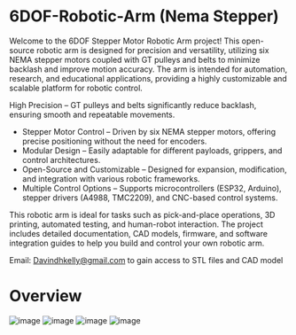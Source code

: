 # 6DOF-Robotic-Arm (Nema Stepper)

Welcome to the 6DOF Stepper Motor Robotic Arm project! This open-source robotic arm is designed for precision and versatility, utilizing six NEMA stepper motors coupled with GT pulleys and belts to minimize backlash and improve motion accuracy. The arm is intended for automation, research, and educational applications, providing a highly customizable and scalable platform for robotic control.

High Precision – GT pulleys and belts significantly reduce backlash, ensuring smooth and repeatable movements.
- Stepper Motor Control – Driven by six NEMA stepper motors, offering precise positioning without the need for encoders.
- Modular Design – Easily adaptable for different payloads, grippers, and control architectures.
- Open-Source and Customizable – Designed for expansion, modification, and integration with various robotic frameworks.
- Multiple Control Options – Supports microcontrollers (ESP32, Arduino), stepper drivers (A4988, TMC2209), and CNC-based control systems.

This robotic arm is ideal for tasks such as pick-and-place operations, 3D printing, automated testing, and human-robot interaction. The project includes detailed documentation, CAD models, firmware, and software integration guides to help you build and control your own robotic arm.

Email: Davindhkelly@gmail.com to gain access to STL files and CAD model


# Overview

![image](https://github.com/user-attachments/assets/8f9ff79f-194a-498c-9eb2-f3e4169dfd4b)
![image](https://github.com/user-attachments/assets/2661f56d-894d-42c3-ad61-9ed574c45a3b)
![image](https://github.com/user-attachments/assets/90fd3500-c4e3-434e-9a57-e1b00085b5e8)
![image](https://github.com/user-attachments/assets/30aae4e2-e996-4161-ba45-ba4a77338092)
